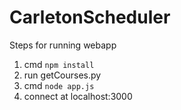 # CarletonScheduler

Steps for running webapp

1. cmd `npm install`
2. run getCourses.py
3. cmd `node app.js`
4. connect at localhost:3000

